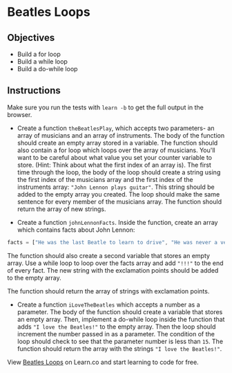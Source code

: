# Beatles Loops

## Objectives
+ Build a for loop
+ Build a while loop
+ Build a do-while loop

## Instructions

Make sure you run the tests with `learn -b` to get the full output in the browser. 

+ Create a function `theBeatlesPlay`, which accepts two parameters- an array of musicians and an array of instruments. The body of the function should create an empty array stored in a variable. The function should also contain a for loop which loops over the array of musicians. You'll want to be careful about what value you set your counter variable to store. (Hint: Think about what the first index of an array is). The first time through the loop, the body of the loop should create a string using the first index of the musicians array and the first index of the instruments array: `"John Lennon plays guitar"`. This string should be added to the empty array you created. The loop should make the same sentence for every member of the musicians array. The function should return the array of new strings.

+ Create a function `johnLennonFacts`. Inside the function, create an array which contains facts about John Lennon:

```js
facts = ["He was the last Beatle to learn to drive", "He was never a vegetarian", "He was a choir boy and boy scout", "He hated the sound of his own voice"];
```

The function should also create a second variable that stores an empty array. Use a while loop to loop over the facts array and add `"!!!"` to the end of every fact. The new string with the exclamation points should be added to the empty array.

The function should return the array of strings with exclamation points.

+ Create a function `iLoveTheBeatles` which accepts a number as a parameter. The body of the function should create a variable that stores an empty array. Then, implement a do-while loop inside the function that adds `"I love the Beatles!"` to the empty array. Then the loop should increment the number passed in as a parameter. The condition of the loop should check to see that the parameter number is less than `15`. The function should return the array with the strings `"I love the Beatles!"`.

<p data-visibility='hidden'>View <a href='https://learn.co/lessons/js-beatles-loops-lab' title='Beatles Loops'>Beatles Loops</a> on Learn.co and start learning to code for free.</p>
